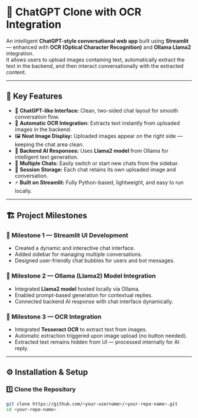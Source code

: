 # 🧠 ChatGPT Clone with OCR Integration  

An intelligent **ChatGPT-style conversational web app** built using **Streamlit** — enhanced with **OCR (Optical Character Recognition)** and **Ollama Llama2** integration.  
It allows users to upload images containing text, automatically extract the text in the backend, and then interact conversationally with the extracted content.  

---

## 🚀 Key Features  

- 💬 **ChatGPT-like Interface:** Clean, two-sided chat layout for smooth conversation flow.  
- 📸 **Automatic OCR Integration:** Extracts text instantly from uploaded images in the backend.  
- 🖼️ **Neat Image Display:** Uploaded images appear on the right side — keeping the chat area clean.  
- 🧠 **Backend AI Responses:** Uses **Llama2 model** from Ollama for intelligent text generation.  
- 📂 **Multiple Chats:** Easily switch or start new chats from the sidebar.  
- 🔄 **Session Storage:** Each chat retains its own uploaded image and conversation.  
- ⚡ **Built on Streamlit:** Fully Python-based, lightweight, and easy to run locally.  

---

## 🏗️ Project Milestones  

### 🧩 Milestone 1 — Streamlit UI Development  
- Created a dynamic and interactive chat interface.  
- Added sidebar for managing multiple conversations.  
- Designed user-friendly chat bubbles for users and bot messages.  

### 🤖 Milestone 2 — Ollama (Llama2) Model Integration  
- Integrated **Llama2 model** hosted locally via Ollama.  
- Enabled prompt-based generation for contextual replies.  
- Connected backend AI response with chat interface dynamically.  

### 📸 Milestone 3 — OCR Integration  
- Integrated **Tesseract OCR** to extract text from images.  
- Automatic extraction triggered upon image upload (no button needed).  
- Extracted text remains hidden from UI — processed internally for AI reply.  

---

## ⚙️ Installation & Setup  

### 1️⃣ Clone the Repository  
```bash
git clone https://github.com/<your-username>/<your-repo-name>.git
cd <your-repo-name>
